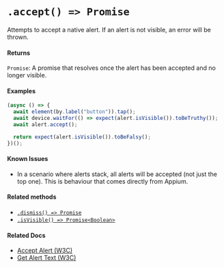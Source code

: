 # `.accept() => Promise`

Attempts to accept a native alert. If an alert is not visible, an error will be thrown.

#### Returns

`Promise`: A promise that resolves once the alert has been accepted and no longer visible.

#### Examples

```javascript
(async () => {
  await element(by.label("button")).tap();
  await device.waitFor(() => expect(alert.isVisible()).toBeTruthy());
  await alert.accept();

  return expect(alert.isVisible()).toBeFalsy();
})();
```

#### Known Issues

- In a scenario where alerts stack, all alerts will be accepted (not just the top one). This is behaviour that comes directly from Appium.

#### Related methods

- [`.dismiss() => Promise`](./dismiss.md)
- [`.isVisible() => Promise<Boolean>`](./isVisible.md)

#### Related Docs

- [Accept Alert (W3C)](https://www.w3.org/TR/webdriver/#accept-alert)
- [Get Alert Text (W3C)](https://www.w3.org/TR/webdriver/#get-alert-text)